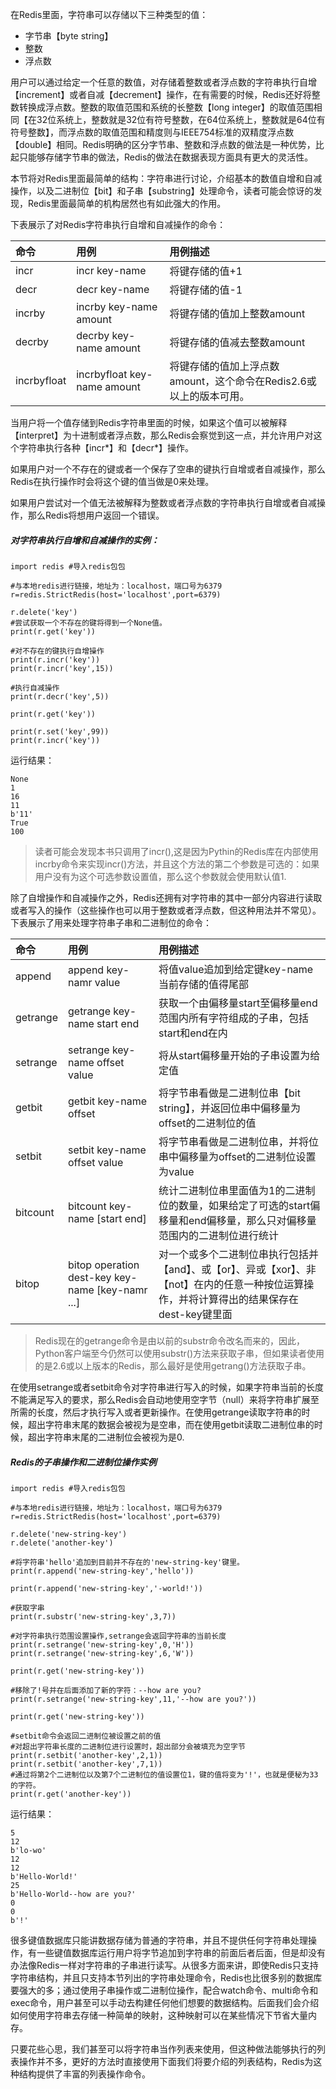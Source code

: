 在Redis里面，字符串可以存储以下三种类型的值：

* 字节串【byte string】
* 整数
* 浮点数

用户可以通过给定一个任意的数值，对存储着整数或者浮点数的字符串执行自增【increment】或者自减【decrement】操作，在有需要的时候，Redis还好将整数转换成浮点数。整数的取值范围和系统的长整数【long integer】的取值范围相同【在32位系统上，整数就是32位有符号整数，在64位系统上，整数就是64位有符号整数】，而浮点数的取值范围和精度则与IEEE754标准的双精度浮点数【double】相同。Redis明确的区分字节串、整数和浮点数的做法是一种优势，比起只能够存储字节串的做法，Redis的做法在数据表现方面具有更大的灵活性。

本节将对Redis里面最简单的结构：字符串进行讨论，介绍基本的数值自增和自减操作，以及二进制位【bit】和子串【substring】处理命令，读者可能会惊讶的发现，Redis里面最简单的机构居然也有如此强大的作用。

下表展示了对Redis字符串执行自增和自减操作的命令：

| 命令 | 用例 | 用例描述 |
| :--- | :--- | :--- |
| incr | incr key-name | 将键存储的值+1 |
| decr | decr key-name | 将键存储的值-1 |
| incrby | incrby key-name amount | 将键存储的值加上整数amount |
| decrby | decrby key-name amount | 将键存储的值减去整数amount |
| incrbyfloat | incrbyfloat key-name amount | 将键存储的值加上浮点数amount，这个命令在Redis2.6或以上的版本可用。 |

当用户将一个值存储到Redis字符串里面的时候，如果这个值可以被解释【interpret】为十进制或者浮点数，那么Redis会察觉到这一点，并允许用户对这个字符串执行各种【incr\*】和【decr\*】操作。

如果用户对一个不存在的键或者一个保存了空串的键执行自增或者自减操作，那么Redis在执行操作时会将这个键的值当做是0来处理。

如果用户尝试对一个值无法被解释为整数或者浮点数的字符串执行自增或者自减操作，那么Redis将想用户返回一个错误。

##### 对字符串执行自增和自减操作的实例：

```
import redis #导入redis包包

#与本地redis进行链接，地址为：localhost，端口号为6379
r=redis.StrictRedis(host='localhost',port=6379)

r.delete('key')
#尝试获取一个不存在的键将得到一个None值。
print(r.get('key'))

#对不存在的键执行自增操作
print(r.incr('key'))
print(r.incr('key',15))

#执行自减操作
print(r.decr('key',5))

print(r.get('key'))

print(r.set('key',99))
print(r.incr('key'))
```

运行结果：

```
None
1
16
11
b'11'
True
100
```

> 读者可能会发现本书只调用了incr\(\),这是因为Pythin的Redis库在内部使用incrby命令来实现incr\(\)方法，并且这个方法的第二个参数是可选的：如果用户没有为这个可选参数设置值，那么这个参数就会使用默认值1.

除了自增操作和自减操作之外，Redis还拥有对字符串的其中一部分内容进行读取或者写入的操作（这些操作也可以用于整数或者浮点数，但这种用法并不常见）。下表展示了用来处理字符串子串和二进制位的命令：

| 命令 | 用例 | 用例描述 |
| :--- | :--- | :--- |
| append | append key-namr value | 将值value追加到给定键key-name当前存储的值得尾部 |
| getrange | getrange key-name start end | 获取一个由偏移量start至偏移量end范围内所有字符组成的子串，包括start和end在内 |
| setrange | setrange key-name offset value | 将从start偏移量开始的子串设置为给定值 |
| getbit | getbit key-name offset | 将字节串看做是二进制位串【bit string】，并返回位串中偏移量为offset的二进制位的值 |
| setbit | setbit key-name offset value | 将字节串看做是二进制位串，并将位串中偏移量为offset的二进制位设置为value |
| bitcount | bitcount key-name \[start end\] | 统计二进制位串里面值为1的二进制位的数量，如果给定了可选的start偏移量和end偏移量，那么只对偏移量范围内的二进制位进行统计 |
| bitop | bitop operation dest-key key-name \[key-namr ...\] | 对一个或多个二进制位串执行包括并【and】、或【or】、异或【xor】、非【not】在内的任意一种按位运算操作，并将计算得出的结果保存在dest-key键里面 |

> Redis现在的getrange命令是由以前的substr命令改名而来的，因此，Python客户端至今仍然可以使用substr\(\)方法来获取子串，但如果读者使用的是2.6或以上版本的Redis，那么最好是使用getrang\(\)方法获取子串。

在使用setrange或者setbit命令对字符串进行写入的时候，如果字符串当前的长度不能满足写入的要求，那么Redis会自动地使用空字节（null）来将字符串扩展至所需的长度，然后才执行写入或者更新操作。在使用getrange读取字符串的时候，超出字符串末尾的数据会被视为是空串，而在使用getbit读取二进制位串的时候，超出字符串末尾的二进制位会被视为是0.

##### Redis的子串操作和二进制位操作实例

```
import redis #导入redis包包

#与本地redis进行链接，地址为：localhost，端口号为6379
r=redis.StrictRedis(host='localhost',port=6379)

r.delete('new-string-key')
r.delete('another-key')

#将字符串'hello'追加到目前并不存在的'new-string-key'键里。
print(r.append('new-string-key','hello'))

print(r.append('new-string-key','-world!'))

#获取字串
print(r.substr('new-string-key',3,7))

#对字符串执行范围设置操作,setrange会返回字符串的当前长度
print(r.setrange('new-string-key',0,'H'))
print(r.setrange('new-string-key',6,'W'))

print(r.get('new-string-key'))

#移除了!号并在后面添加了新的字符：--how are you?
print(r.setrange('new-string-key',11,'--how are you?'))

print(r.get('new-string-key'))

#setbit命令会返回二进制位被设置之前的值
#对超出字符串长度的二进制位进行设置时，超出部分会被填充为空字节
print(r.setbit('another-key',2,1))
print(r.setbit('another-key',7,1))
#通过将第2个二进制位以及第7个二进制位的值设置位1，键的值将变为'!'，也就是便秘为33的字符。
print(r.get('another-key'))
```

运行结果：

```
5
12
b'lo-wo'
12
12
b'Hello-World!'
25
b'Hello-World--how are you?'
0
0
b'!'
```

很多键值数据库只能讲数据存储为普通的字符串，并且不提供任何字符串处理操作，有一些键值数据库运行用户将字节追加到字符串的前面后者后面，但是却没有办法像Redis一样对字符串的子串进行读写。从很多方面来讲，即使Redis只支持字符串结构，并且只支持本节列出的字符串处理命令，Redis也比很多别的数据库要强大的多；通过使用子串操作或二进制位操作，配合watch命令、multi命令和exec命令，用户甚至可以手动去构建任何他们想要的数据结构。后面我们会介绍如何使用字符串去存储一种简单的映射，这种映射可以在某些情况下节省大量内存。

只要花些心思，我们甚至可以将字符串当作列表来使用，但这种做法能够执行的列表操作并不多，更好的方法时直接使用下面我们将要介绍的列表结构，Redis为这种结构提供了丰富的列表操作命令。

